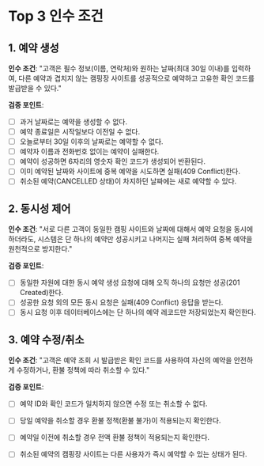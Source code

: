 # Top 3 인수 조건

## 1. 예약 생성

**인수 조건**: "고객은 필수 정보(이름, 연락처)와 원하는 날짜(최대 30일 이내)를 입력하여, 다른 예약과 겹치지 않는 캠핑장 사이트를 성공적으로 예약하고 고유한 확인 코드를 발급받을 수 있다."

**검증 포인트**:
- [ ] 과거 날짜로는 예약을 생성할 수 없다.
- [ ] 예약 종료일은 시작일보다 이전일 수 없다.
- [ ] 오늘로부터 30일 이후의 날짜로는 예약할 수 없다.
- [ ] 예약자 이름과 전화번호 없이는 예약이 실패한다.
- [ ] 예약이 성공하면 6자리의 영숫자 확인 코드가 생성되어 반환된다.
- [ ] 이미 예약된 날짜와 사이트에 중복 예약을 시도하면 실패(409 Conflict)한다.
- [ ] 취소된 예약(CANCELLED 상태)이 차지하던 날짜에는 새로 예약할 수 있다.

## 2. 동시성 제어

**인수 조건**: "서로 다른 고객이 동일한 캠핑 사이트와 날짜에 대해서 예약 요청을 동시에 하더라도, 시스템은 단 하나의 예약만 성공시키고 나머지는 실패 처리하여 중복 예약을 원천적으로 방지한다."

**검증 포인트**:
- [ ] 동일한 자원에 대한 동시 예약 생성 요청에 대해 오직 하나의 요청만 성공(201 Created)한다.
- [ ] 성공한 요청 외의 모든 동시 요청은 실패(409 Conflict) 응답을 받는다.
- [ ] 동시 요청 이후 데이터베이스에는 단 하나의 예약 레코드만 저장되었는지 확인한다.

## 3. 예약 수정/취소

**인수 조건**: "고객은 예약 조회 시 발급받은 확인 코드를 사용하여 자신의 예약을 안전하게 수정하거나, 환불 정책에 따라 취소할 수 있다."

**검증 포인트**:
- [ ] 예약 ID와 확인 코드가 일치하지 않으면 수정 또는 취소할 수 없다.
- [ ] 당일 예약을 취소할 경우 환불 정책(환불 불가)이 적용되는지 확인한다.
- [ ] 예약일 이전에 취소할 경우 전액 환불 정책이 적용되는지 확인한다.
- [ ] 취소된 예약의 캠핑장 사이트는 다른 사용자가 즉시 예약할 수 있는 상태가 된다.

